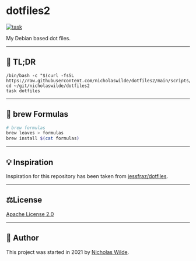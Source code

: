 # dotfiles2
[![task](https://img.shields.io/badge/task-enabled-brightgreen?logo=task&logoColor=white&style=for-the-badge)](https://taskfile.dev/#/)

My Debian based dot files.

---

## :rocket: TL;DR

```shell
/bin/bash -c "$(curl -fsSL https://raw.githubusercontent.com/nicholaswilde/dotfiles2/main/scripts/init.sh)"
cd ~/git/nicholaswilde/dotfiles2
task dotfiles
```

---

## :beer: brew Formulas

```bash
# brew formulas
brew leaves > formulas
brew install $(cat formulas)
```
---

## :bulb: Inspiration

Inspiration for this repository has been taken from [jessfraz/dotfiles][2].

---

## :balance_scale:​License

​[Apache License 2.0](./LICENSE)

---

## :pencil: Author

​This project was started in 2021 by [Nicholas Wilde][1].

[1]: https://github.com/nicholaswilde/
[2]: https://github.com/jessfraz/dotfiles
